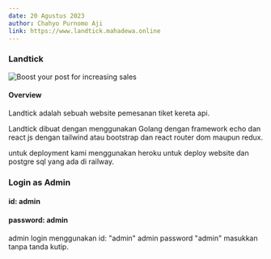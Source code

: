 ```yaml
---
date: 20 Agustus 2023
author: Chahyo Purnomo Aji
link: https://www.landtick.mahadewa.online
---
```


### Landtick

![Boost your post for increasing sales](/images/portfolio/landtick.png)

#### Overview

Landtick adalah sebuah website pemesanan tiket kereta api.

Landtick dibuat dengan menggunakan Golang dengan framework echo dan react js dengan tailwind atau bootstrap dan react router dom maupun redux. 

untuk deployment kami menggunakan heroku untuk deploy website dan postgre sql yang ada di railway.


### Login as Admin
#### id: admin
#### password: admin

admin login menggunakan id: "admin"
admin password "admin"
masukkan tanpa tanda kutip.


